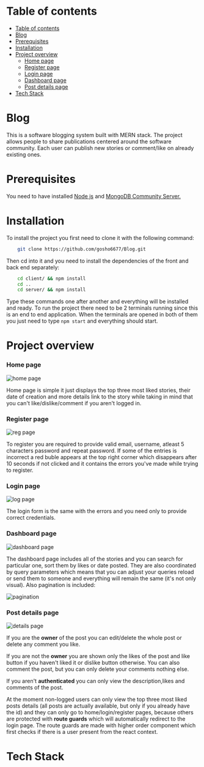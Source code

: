 # Table of contents
- [Table of contents](#table-of-contents)
- [Blog](#blog)
- [Prerequisites](#prerequisites)
- [Installation](#installation)
- [Project overview](#project-overview)
    - [Home page](#home-page)
    - [Register page](#register-page)
    - [Login page](#login-page)
    - [Dashboard page](#dashboard-page)
    - [Post details page](#post-details-page)
- [Tech Stack](#tech-stack)

# Blog
  This is a software blogging system built with MERN stack.
  The project allows people to share publications centered around the software community. Each user can publish new stories or comment/like on already existing ones.

# Prerequisites

You need to have installed [Node js](https://nodejs.org) and [MongoDB Community Server.](https://www.mongodb.com/try/download/community)

# Installation

To install the project you first need to clone it with the following command:
```sh
    git clone https://github.com/gosho6677/Blog.git
```
Then cd into it and you need to install the dependencies of the front and back end separately:
```sh
    cd client/ && npm install
    cd ..
    cd server/ && npm install
```
Type these commands one after another and everything will be installed and ready. To run the project there need to be 2 terminals running since this is an end to end application.
When the terminals are opened in both of them you just need to type `npm start` and everything should start.

# Project overview

### Home page
![home page](https://www.dropbox.com/s/9pfsdq8w5poio9t/home-page.png?raw=1)
<!-- ![home page](https://www.dropbox.com/s/9pfsdq8w5poio9t/home-page.png?raw=1removeme) -->

Home page is simple it just displays the top three most liked stories, their date of creation and more details link to the story
while taking in mind that you can't like/dislike/comment if you aren't logged in.

### Register page
![reg page](https://www.dropbox.com/s/0d7oplbktvtqnxf/register-page.png?raw=1)
<!-- ![reg page](https://www.dropbox.com/s/0d7oplbktvtqnxf/register-page.png?raw=1removeme) -->

To register you are required to provide valid email, username, atleast 5 characters password and repeat password. If some of the entries is incorrect a red buble appears at the top right corner which disappears
after 10 seconds if not clicked and it contains the errors you've made while trying to register.

### Login page
![log page](https://www.dropbox.com/s/xykrq7raz8be1d3/login-page.png?raw=1)
<!-- ![log page](https://www.dropbox.com/s/xykrq7raz8be1d3/login-page.png?raw=1removeme) -->

The login form is the same with the errors and you need only to provide correct credentials.

### Dashboard page
![dashboard page](https://www.dropbox.com/s/ittl6kvm6qi1ziu/dashboard.png?raw=1)
<!-- ![dashboard page](https://www.dropbox.com/s/ittl6kvm6qi1ziu/dashboard.png?raw=1removeme) -->

The dashboard page includes all of the stories and you can search for particular one, sort them by likes or date posted.
They are also coordinated by query parameters which means that you can adjust your queries reload or send them to someone and everything will remain the same (it's not only visual). Also pagination is included: 

![pagination](https://www.dropbox.com/s/2oh3yl7gtghfbs4/dashboard-pagination.png?raw=1)
<!-- ![pagination](https://www.dropbox.com/s/2oh3yl7gtghfbs4/dashboard-pagination.png?raw=1removeme) -->

### Post details page
![details page](https://www.dropbox.com/s/jrlm6f20yonabds/details-page.png?raw=1)
<!-- ![details page](https://www.dropbox.com/s/jrlm6f20yonabds/details-page.png?raw=1removeme) -->

If you are the **owner** of the post you can edit/delete the whole post or delete any comment you like. 

If you are not the **owner** you are shown only the likes of the post and like button if you haven't liked it or dislike button otherwise. You can also comment the post, but you can only delete your comments nothing else.

If you aren't **authenticated** you can only view the description,likes and comments of the post.

At the moment non-logged users can only view the top three most liked posts details (all posts are actually available, but only if you already have the id) and they can only go to home/login/register pages, because others are protected with **route guards** which will automatically redirect to the login page. The route guards are made with higher order component which first checks if there is a user present from the react context.

# Tech Stack